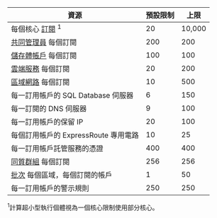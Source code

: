  資源| 預設限制| 上限
---|---|---
 每個核心 [訂閱](http://msdn.microsoft.com/library/azure/hh531793.aspx) <sup>1</sup>| 20| 10,000
 [共同管理員](http://msdn.microsoft.com/library/azure/gg456328.aspx) 每個訂閱| 200| 200
 [儲存體帳戶](storage-create-storage-account.md) 每個訂閱| 100| 100
 [雲端服務](cloud-services-what-is.md) 每個訂閱| 20| 200
 [區域網路](http://msdn.microsoft.com/library/jj157100.aspx) 每個訂閱| 10| 500
 每一訂用帳戶的 SQL Database 伺服器| 6| 150
 每一訂閱的 DNS 伺服器| 9| 100
 每一訂用帳戶的保留 IP| 20| 100
 每個訂用帳戶的 ExpressRoute 專用電路| 10| 25
 每一訂用帳戶託管服務的憑證| 400| 400
 [同質群組](../virtual-network/virtual-networks-migrate-to-regional-vnet.md) 每個訂閱| 256| 256
 [批次](http://azure.microsoft.com/services/batch/) 每個區域，每個訂閱的帳戶| 1| 50
 每一訂用帳戶的警示規則| 250| 250

<sup>1</sup>計算超小型執行個體視為一個核心限制使用部分核心。





